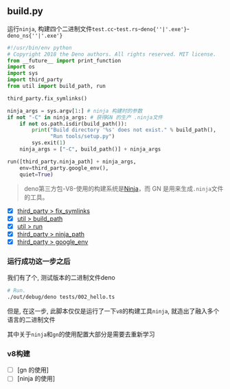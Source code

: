 ## build.py

运行`ninja`, 构建四个二进制文件`test.cc`-`test.rs`-`deno{''|'.exe'}`-`deno_ns{''|'.exe'}`

``` py
#!/usr/bin/env python
# Copyright 2018 the Deno authors. All rights reserved. MIT license.
from __future__ import print_function
import os
import sys
import third_party
from util import build_path, run

third_party.fix_symlinks()

ninja_args = sys.argv[1:] # ninja 构建时的参数
if not "-C" in ninja_args: # 获得GN 的生产 .ninja文件
    if not os.path.isdir(build_path()):
        print("Build directory '%s' does not exist." % build_path(),
              "Run tools/setup.py")
        sys.exit(1)
    ninja_args = ["-C", build_path()] + ninja_args

run([third_party.ninja_path] + ninja_args,
    env=third_party.google_env(),
    quiet=True)

```

> deno第三方包-V8-使用的构建系统是[Ninja](https://ninja-build.org/)，而 GN 是用来生成`.ninja`文件的工具。

- [x] [third_party > fix_symlinks](./tools/third_party.md#fix_symlinks)
- [x] [util > build_path](./tools/util.md#build_path)
- [x] [util > run](./tools/util.md#run)
- [x] [third_party > ninja_path](./tools/third_party.md#paths)
- [x] [third_party > google_env](./tools/third_party.md#google_env)

### 运行成功这一步之后

我们有了个, 测试版本的二进制文件deno

``` bash
# Run.
./out/debug/deno tests/002_hello.ts
```

但是, 在这一步, 此脚本仅仅是运行了一下`v8`的构建工具`ninja`, 就造出了融入多个语言的二进制文件

其中关于`ninja`和`gn`的使用配置大部分是需要去重新学习

### v8构建

- [ ] [gn 的使用]
- [ ] [ninja 的使用]